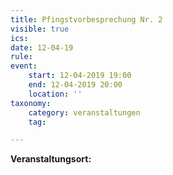 ```yaml
---
title: Pfingstvorbesprechung Nr. 2
visible: true
ics: 
date: 12-04-19
rule: 
event:
	start: 12-04-2019 19:00
	end: 12-04-2019 20:00
	location: ''
taxonomy:
	category: veranstaltungen
	tag: 

---
```




**Veranstaltungsort:** 

